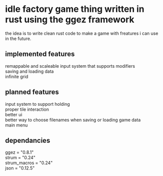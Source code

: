 # idle factory game thing written in rust using the ggez framework
  


  
the idea is to write clean rust code to make a game with freatures i can use in the future.

  
  

## implemented features  
remappable and scaleable input system that supports modifiers  
saving and loading data  
infinite grid  

  
  
## planned features  
input system to support holding  
proper tile interaction  
better ui  
better way to choose filenames when saving or loading game data  
main menu  
  

## dependancies    
ggez = "0.8.1"  
strum = "0.24"  
strum_macros = "0.24"  
json = "0.12.5"  



